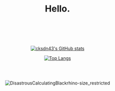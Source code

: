 <div align="center">

# Hello.

<br/> <br/><br/><br/> 

[![cksdn43's GitHub stats](https://github-readme-stats.vercel.app/api?username=cksdn43&show_icons=true)](https://github.com/cksdn43)
  
[![Top Langs](https://github-readme-stats.vercel.app/api/top-langs/?username=cksdn43&langs_count=8)](https://github.com/cksdn43)

<br/><br/> 

![DisastrousCalculatingBlackrhino-size_restricted](https://user-images.githubusercontent.com/101384306/187433817-3604f246-f667-45af-acfe-a0b9d9882736.gif)
</div>
